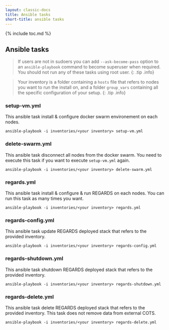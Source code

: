 ```yaml
---
layout: classic-docs
title: Ansible tasks
short-title: ansible tasks
---
```


{% include toc.md %}

## Ansible tasks

> If users are not in sudoers you can add `--ask-become-pass` option to an `ansible-playbook` command to become superuser when required. You should not run any of these tasks using root user.
{: .tip .info}


> Your inventory is a folder containing a `hosts` file that refers to nodes you want to run the install on, and a folder `group_vars` containing all the specific configuration of your setup.
{: .tip .info}

### setup-vm.yml

This ansible task install & configure docker swarm environement on each nodes.

```shell
ansible-playbook -i inventories/<your inventory> setup-vm.yml
```

### delete-swarm.yml

This ansible task disconnect all nodes from the docker swarm. You need to execute this task if you want to execute `setup-vm.yml` again.

```shell
ansible-playbook -i inventories/<your inventory> delete-swarm.yml
```

### regards.yml

This ansible task install & configure & run REGARDS on each nodes. You can run this task as many times you want.


```shell
ansible-playbook -i inventories/<your inventory> regards.yml
```

### regards-config.yml

This ansible task update REGARDS deployed stack that refers to the provided inventory.

```shell
ansible-playbook -i inventories/<your inventory> regards-config.yml
```

### regards-shutdown.yml

This ansible task shutdown REGARDS deployed stack that refers to the provided inventory.

```shell
ansible-playbook -i inventories/<your inventory> regards-shutdown.yml
```

### regards-delete.yml

This ansible task delete REGARDS deployed stack that refers to the provided inventory. This task does not remove data from external COTS.

```shell
ansible-playbook -i inventories/<your inventory> regards-delete.yml
```
